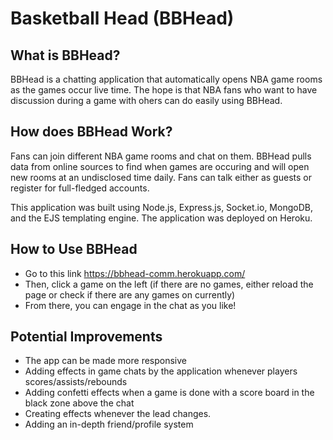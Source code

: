 # Basketball Head (BBHead)

## What is BBHead?
BBHead is a chatting application that automatically opens NBA game rooms as the games occur live time. The hope is that NBA fans who want to have discussion
during a game with ohers can do easily using BBHead.

## How does BBHead Work?
Fans can join different NBA game rooms and chat on them. BBHead pulls data from online sources to find when games are occuring and will open new rooms at an undisclosed time daily. Fans can talk either as guests or register for full-fledged accounts.

This application was built using Node.js, Express.js, Socket.io, MongoDB, and the EJS templating engine. The application was deployed on Heroku. 

## How to Use BBHead
* Go to this link https://bbhead-comm.herokuapp.com/
* Then, click a game on the left (if there are no games, either reload the page or check if there are any games on currently)
* From there, you can engage in the chat as you like!

## Potential Improvements
* The app can be made more responsive
* Adding effects in game chats by the application whenever players scores/assists/rebounds
* Adding confetti effects when a game is done with a score board in the black zone above the chat
* Creating effects whenever the lead changes.
* Adding an in-depth friend/profile system
